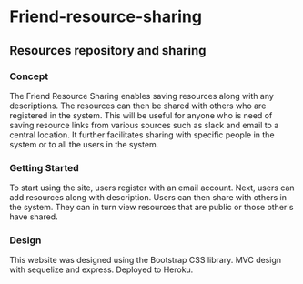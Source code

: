# Friend-resource-sharing

## Resources repository and sharing

### Concept
The Friend Resource Sharing enables saving resources along with any descriptions. The resources can then be shared with others who are registered in the system. This will be useful for anyone who is need of saving resource links from various sources such as slack and email to a central location. It further facilitates sharing with specific people in the system or to all the users in the system.

### Getting Started
To start using the site, users register with an email account. Next, users can add resources along with description.  Users can then share with others in the system.  They can in turn view resources that are public or those other's have shared.

### Design
This website was designed using the Bootstrap CSS library.   MVC design with sequelize and express.  Deployed to Heroku.
